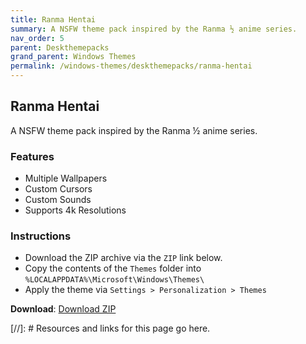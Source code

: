 ```yaml
---
title: Ranma Hentai
summary: A NSFW theme pack inspired by the Ranma ½ anime series.
nav_order: 5
parent: Deskthemepacks
grand_parent: Windows Themes
permalink: /windows-themes/deskthemepacks/ranma-hentai
---
```


## Ranma Hentai
A NSFW theme pack inspired by the Ranma ½ anime series.

### Features

- Multiple Wallpapers
- Custom Cursors
- Custom Sounds
- Supports 4k Resolutions

### Instructions

- Download the ZIP archive via the `ZIP` link below.
- Copy the contents of the `Themes` folder into `%LOCALAPPDATA%\Microsoft\Windows\Themes\`
- Apply the theme via `Settings > Personalization > Themes`

**Download**: [Download ZIP] 

<!-- ////////////////////////////////////////////////////////////////////////////////////////////////////////////////////// -->

[//]: # Resources and links for this page go here.

[Download ZIP]: https://gitlab.com/the-back-room/deskthemepacks/nsfw/ranma-hentai/-/archive/main/ranma-hentai-main.zip

<!-- ////////////////////////////////////////////////////////////////////////////////////////////////////////////////////// -->
